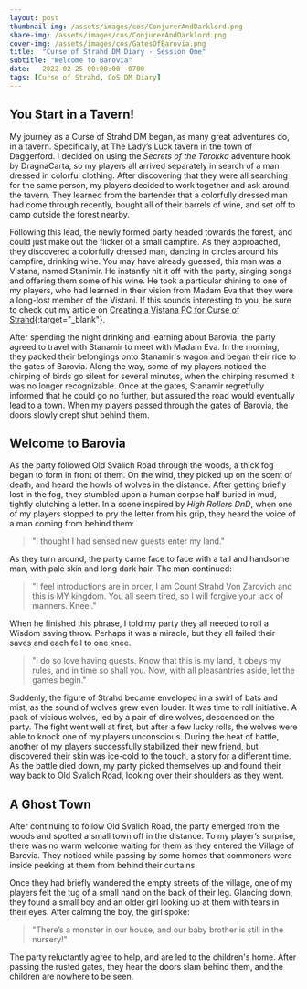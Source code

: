 ```yaml
---
layout: post
thumbnail-img: /assets/images/cos/ConjurerAndDarklord.png
share-img: /assets/images/cos/ConjurerAndDarklord.png
cover-img: /assets/images/cos/GatesOfBarovia.png
title:  "Curse of Strahd DM Diary - Session One"
subtitle: "Welcome to Barovia"
date:   2022-02-25 00:00:00 -0700
tags: [Curse of Strahd, CoS DM Diary]
---
```


## You Start in a Tavern!
My journey as a Curse of Strahd DM began, as many great adventures do, in a tavern. Specifically, at The Lady’s Luck tavern in the town of Daggerford. I decided on using the _Secrets of the Tarokka_ adventure hook by DragnaCarta, so my players all arrived separately in search of a man dressed in colorful clothing. After discovering that they were all searching for the same person, my players decided to work together and ask around the tavern. They learned from the bartender that a colorfully dressed man had come through recently, bought all of their barrels of wine, and set off to camp outside the forest nearby.

Following this lead, the newly formed party headed towards the forest, and could just make out the flicker of a small campfire. As they approached, they discovered a colorfully dressed man, dancing in circles around his campfire, drinking wine. You may have already guessed, this man was a Vistana, named Stanimir. He instantly hit it off with the party, singing songs and offering them some of his wine. He took a particular shining to one of my players, who had learned in their vision from Madam Eva that they were a long-lost member of the Vistani. If this sounds interesting to you, be sure to check out my article on [Creating a Vistana PC for Curse of Strahd](https://yetanothertyler.com/2022-02-21-creating-a-vistana-pc/){:target="_blank"}.

After spending the night drinking and learning about Barovia, the party agreed to travel with Stanamir to meet with Madam Eva. In the morning, they packed their belongings onto Stanamir's wagon and began their ride to the gates of Barovia. Along the way, some of my players noticed the chirping of birds go silent for several minutes, when the chirping resumed it was no longer recognizable. Once at the gates, Stanamir regretfully informed that he could go no further, but assured the road would eventually lead to a town. When my players passed through the gates of Barovia, the doors slowly crept shut behind them.

## Welcome to Barovia
As the party followed Old Svalich Road through the woods, a thick fog began to form in front of them. On the wind, they picked up on the scent of death, and heard the howls of wolves in the distance. After getting briefly lost in the fog, they stumbled upon a human corpse half buried in mud, tightly clutching a letter. In a scene inspired by _High Rollers DnD_, when one of my players stopped to pry the letter from his grip, they heard the voice of a man coming from behind them:

> "I thought I had sensed new guests enter my land."

As they turn around, the party came face to face with a tall and handsome man, with pale skin and long dark hair. The man continued:

> "I feel introductions are in order, I am Count Strahd Von Zarovich and this is MY kingdom. You all seem tired, so I will forgive your lack of manners. Kneel."

When he finished this phrase, I told my party they all needed to roll a Wisdom saving throw. Perhaps it was a miracle, but they all failed their saves and each fell to one knee.

> "I do so love having guests. Know that this is my land, it obeys my rules, and in time so shall you. Now, with all pleasantries aside, let the games begin."

Suddenly, the figure of Strahd became enveloped in a swirl of bats and mist, as the sound of wolves grew even louder. It was time to roll initiative. A pack of vicious wolves, led by a pair of dire wolves, descended on the party. The fight went well at first, but after a few lucky rolls, the wolves were able to knock one of my players unconscious. During the heat of battle, another of my players successfully stabilized their new friend, but discovered their skin was ice-cold to the touch, a story for a different time. As the battle died down, my party picked themselves up and found their way back to Old Svalich Road, looking over their shoulders as they went.

## A Ghost Town
After continuing to follow Old Svalich Road, the party emerged from the woods and spotted a small town off in the distance. To my player’s surprise, there was no warm welcome waiting for them as they entered the Village of Barovia. They noticed while passing by some homes that commoners were inside peeking at them from behind their curtains.

Once they had briefly wandered the empty streets of the village, one of my players felt the tug of a small hand on the back of their leg. Glancing down, they found a small boy and an older girl looking up at them with tears in their eyes. After calming the boy, the girl spoke:

> "There’s a monster in our house, and our baby brother is still in the nursery!"

The party reluctantly agree to help, and are led to the children's home. After passing the rusted gates, they hear the doors slam behind them, and the children are nowhere to be seen.